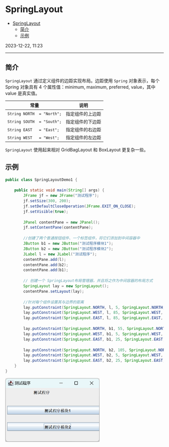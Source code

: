 # SpringLayout

- [SpringLayout](#springlayout)
  - [简介](#简介)
  - [示例](#示例)

2023-12-22, 11:23
****

## 简介

`SpringLayout` 通过定义组件的边距实现布局。边距使用 `Spring` 对象表示，每个 Spring 对象具有 4 个属性值：minimum, maximum, preferred, value，其中 value 是真实值。

| 常量 | 说明 |
| ---- | ---- |
|`String NORTH  = "North";`|指定组件的上边距|
|`String SOUTH  = "South";`|指定组件的下边距|
|`String EAST   = "East";`|指定组件的右边距|
|`String WEST   = "West";`|指定组件的左边距|

`SpringLayout` 使用起来相对 GridBagLayout 和 BoxLayout 更复杂一些。

## 示例

```java
public class SpringLayoutDemo1 {

    public static void main(String[] args) {
        JFrame jf = new JFrame("测试程序");
        jf.setSize(300, 200);
        jf.setDefaultCloseOperation(JFrame.EXIT_ON_CLOSE);
        jf.setVisible(true);

        JPanel contentPane = new JPanel();
        jf.setContentPane(contentPane);

        //创建了两个普通按钮组件、一个标签组件，将它们添加到中间容器中
        JButton b1 = new JButton("测试程序模块1");
        JButton b2 = new JButton("测试程序模块2");
        JLabel l = new JLabel("测试程序");
        contentPane.add(l);
        contentPane.add(b2);
        contentPane.add(b1);

        // 创建一个 SpringLayout布局管理器，并且将之作为中间容器的布局方式
        SpringLayout lay = new SpringLayout();
        contentPane.setLayout(lay);

        //针对每个组件设置其与边界的距离
        lay.putConstraint(SpringLayout.NORTH, l, 5, SpringLayout.NORTH, contentPane);
        lay.putConstraint(SpringLayout.WEST, l, 85, SpringLayout.WEST, contentPane);
        lay.putConstraint(SpringLayout.EAST, l, 85, SpringLayout.EAST, contentPane);

        lay.putConstraint(SpringLayout.NORTH, b1, 55, SpringLayout.NORTH, contentPane);
        lay.putConstraint(SpringLayout.WEST, b1, 5, SpringLayout.WEST, contentPane);
        lay.putConstraint(SpringLayout.EAST, b1, 25, SpringLayout.EAST, contentPane);

        lay.putConstraint(SpringLayout.NORTH, b2, 105, SpringLayout.NORTH, contentPane);
        lay.putConstraint(SpringLayout.WEST, b2, 5, SpringLayout.WEST, contentPane);
        lay.putConstraint(SpringLayout.EAST, b2, 25, SpringLayout.EAST, contentPane);
    }
}
```



<img src="images/image-20231222112232632.png" width="300"/>